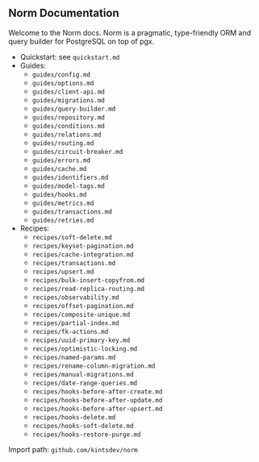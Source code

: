 ## Norm Documentation

Welcome to the Norm docs. Norm is a pragmatic, type-friendly ORM and query builder for PostgreSQL on top of pgx.

- Quickstart: see `quickstart.md`
- Guides:
  - `guides/config.md`
  - `guides/options.md`
  - `guides/client-api.md`
  - `guides/migrations.md`
  - `guides/query-builder.md`
  - `guides/repository.md`
  - `guides/conditions.md`
  - `guides/relations.md`
  - `guides/routing.md`
  - `guides/circuit-breaker.md`
  - `guides/errors.md`
  - `guides/cache.md`
  - `guides/identifiers.md`
  - `guides/model-tags.md`
  - `guides/hooks.md`
  - `guides/metrics.md`
  - `guides/transactions.md`
  - `guides/retries.md`
- Recipes:
  - `recipes/soft-delete.md`
  - `recipes/keyset-pagination.md`
  - `recipes/cache-integration.md`
  - `recipes/transactions.md`
  - `recipes/upsert.md`
  - `recipes/bulk-insert-copyfrom.md`
  - `recipes/read-replica-routing.md`
  - `recipes/observability.md`
  - `recipes/offset-pagination.md`
  - `recipes/composite-unique.md`
  - `recipes/partial-index.md`
  - `recipes/fk-actions.md`
  - `recipes/uuid-primary-key.md`
  - `recipes/optimistic-locking.md`
  - `recipes/named-params.md`
  - `recipes/rename-column-migration.md`
  - `recipes/manual-migrations.md`
  - `recipes/date-range-queries.md`
  - `recipes/hooks-before-after-create.md`
  - `recipes/hooks-before-after-update.md`
  - `recipes/hooks-before-after-upsert.md`
  - `recipes/hooks-delete.md`
  - `recipes/hooks-soft-delete.md`
  - `recipes/hooks-restore-purge.md`

Import path: `github.com/kintsdev/norm`


